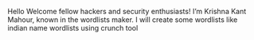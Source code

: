 Hello
Welcome fellow hackers and security enthusiasts! I’m Krishna Kant Mahour, known in the wordlists maker.
I will create some wordlists like indian name wordlists using crunch tool
